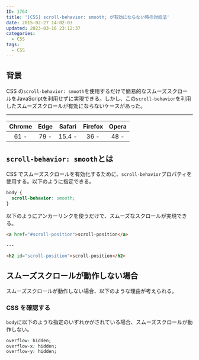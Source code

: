 ```yaml
---
ID: 1764
title: '[CSS] scroll-behavior: smooth; が有効にならない時の対処法'
date: 2015-02-27 14:02:03
updated: 2023-03-16 23:12:37
categories:
  - CSS
tags:
  - CSS
---
```


## 背景

CSS の`scroll-behavior: smooth`を使用するだけで簡易的なスムーズスクロールをJavaScriptを利用せずに実現できる。しかし、この`scroll-behavior`を利用したスムーズスクロールが有効にならないケースがあった。

---

| Chrome | Edge | Safari | Firefox | Opera |
| :----: | :--: | :----: | :-----: | :---: |
|  61 -  | 79 - | 15.4 - |  36 -   | 48 -  |

## `scroll-behavior: smooth`とは

CSS でスムーズスクロールを有効化するために、`scroll-behavior`プロパティを使用する。以下のように指定できる。

```css
body {
  scroll-behavior: smooth;
}
```

以下のようにアンカーリンクを使うだけで、スムーズなスクロールが実現できる。

```html
<a href="#scroll-position">scroll-position</a>

---

<h2 id="scroll-position">scroll-position</h2>
```

## スムーズスクロールが動作しない場合

スムーズスクロールが動作しない場合、以下のような理由が考えられる。

### CSS を確認する

`body`に以下のような指定のいずれかがされている場合、スムーズスクロールが動作しない。

```css
overflow: hidden;
overflow-x: hidden;
overflow-y: hidden;
```
